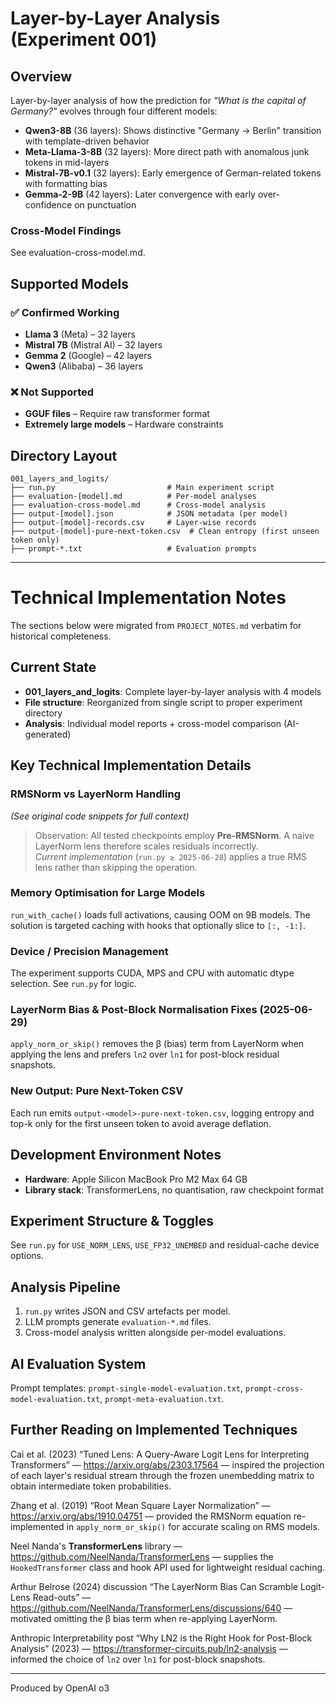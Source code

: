 # Layer-by-Layer Analysis (Experiment 001)

## Overview

Layer-by-layer analysis of how the prediction for *"What is the capital of Germany?"* evolves through four different models:

- **Qwen3-8B** (36 layers): Shows distinctive "Germany → Berlin" transition with template-driven behavior  
- **Meta-Llama-3-8B** (32 layers): More direct path with anomalous junk tokens in mid-layers  
- **Mistral-7B-v0.1** (32 layers): Early emergence of German-related tokens with formatting bias  
- **Gemma-2-9B** (42 layers): Later convergence with early over-confidence on punctuation

### Cross-Model Findings

See evaluation-cross-model.md.

## Supported Models

### ✅ Confirmed Working
- **Llama 3** (Meta) – 32 layers
- **Mistral 7B** (Mistral AI) – 32 layers  
- **Gemma 2** (Google) – 42 layers
- **Qwen3** (Alibaba) – 36 layers

### ❌ Not Supported
- **GGUF files** – Require raw transformer format
- **Extremely large models** – Hardware constraints

## Directory Layout

```
001_layers_and_logits/
├── run.py                         # Main experiment script
├── evaluation-[model].md          # Per-model analyses  
├── evaluation-cross-model.md      # Cross-model analysis
├── output-[model].json            # JSON metadata (per model)
├── output-[model]-records.csv     # Layer-wise records
├── output-[model]-pure-next-token.csv  # Clean entropy (first unseen token only)
├── prompt-*.txt                   # Evaluation prompts
```

---

# Technical Implementation Notes

The sections below were migrated from `PROJECT_NOTES.md` verbatim for historical completeness.

## Current State
- **001_layers_and_logits**: Complete layer-by-layer analysis with 4 models
- **File structure**: Reorganized from single script to proper experiment directory
- **Analysis**: Individual model reports + cross-model comparison (AI-generated)

## Key Technical Implementation Details

### RMSNorm vs LayerNorm Handling
*(See original code snippets for full context)*

> Observation: All tested checkpoints employ **Pre-RMSNorm**. A naive LayerNorm lens therefore scales residuals incorrectly.  
> *Current implementation* (`run.py ≥ 2025-06-28`) applies a true RMS lens rather than skipping the operation.

### Memory Optimisation for Large Models
`run_with_cache()` loads full activations, causing OOM on 9B models. The solution is targeted caching with hooks that optionally slice to `[:, -1:]`.

### Device / Precision Management
The experiment supports CUDA, MPS and CPU with automatic dtype selection. See `run.py` for logic.

### LayerNorm Bias & Post-Block Normalisation Fixes (2025-06-29)
`apply_norm_or_skip()` removes the β (bias) term from LayerNorm when applying the lens and prefers `ln2` over `ln1` for post-block residual snapshots.

### New Output: Pure Next-Token CSV
Each run emits `output-<model>-pure-next-token.csv`, logging entropy and top-k only for the first unseen token to avoid average deflation.

## Development Environment Notes
- **Hardware**: Apple Silicon MacBook Pro M2 Max 64 GB
- **Library stack**: TransformerLens, no quantisation, raw checkpoint format

## Experiment Structure & Toggles
See `run.py` for `USE_NORM_LENS`, `USE_FP32_UNEMBED` and residual-cache device options.

## Analysis Pipeline
1. `run.py` writes JSON and CSV artefacts per model.  
2. LLM prompts generate `evaluation-*.md` files.  
3. Cross-model analysis written alongside per-model evaluations.  

## AI Evaluation System
Prompt templates: `prompt-single-model-evaluation.txt`, `prompt-cross-model-evaluation.txt`, `prompt-meta-evaluation.txt`.

## Further Reading on Implemented Techniques

Cai et al. (2023) “Tuned Lens: A Query-Aware Logit Lens for Interpreting Transformers” — https://arxiv.org/abs/2303.17564 — inspired the projection of each layer's residual stream through the frozen unembedding matrix to obtain intermediate token probabilities.

Zhang et al. (2019) “Root Mean Square Layer Normalization” — https://arxiv.org/abs/1910.04751 — provided the RMSNorm equation re-implemented in `apply_norm_or_skip()` for accurate scaling on RMS models.

Neel Nanda's **TransformerLens** library — https://github.com/NeelNanda/TransformerLens — supplies the `HookedTransformer` class and hook API used for lightweight residual caching.

Arthur Belrose (2024) discussion “The LayerNorm Bias Can Scramble Logit-Lens Read-outs” — https://github.com/NeelNanda/TransformerLens/discussions/640 — motivated omitting the β bias term when re-applying LayerNorm.

Anthropic Interpretability post “Why LN2 is the Right Hook for Post-Block Analysis” (2023) — https://transformer-circuits.pub/ln2-analysis — informed the choice of `ln2` over `ln1` for post-block snapshots.

---
Produced by OpenAI o3